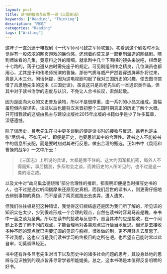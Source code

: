 ```yaml
---
layout: post
title: 读书的接收与反思——读《三国史话》
keywords: ["Reading", "Thinking"]
description: "随笔"
categories: "Reading"
tags: ["Writing"]
---
```


这阵子一直沉迷于电视剧《一代军师司马懿之军师联盟》，初看到这个剧名时不免觉得有一股浓浓的网页游戏的廉价感，还想着约莫又是一部粗制滥造的网络剧。瞟到师妹看的几集，竟意料之外的精细。就拿剧中几个下围棋的镜头来说吧，棋盘是十七路的，落子也遵从古时需先座子的规定。可见剧组制作之精良，几位演员也都用心，尤其是于和伟老师扮演的曹操，那份气质与威严俨然要穿透屏幕扑将过来，真是入木三分。闲话休提，因为这电视剧勾起了我对三国历史的兴趣，便去图书馆借了吕思勉先生的这本《三国史话》，虽说这只是吕老先生的一本通识类作品，但其中对于读书治学的态度与认识，不免让人合书长叹，肃然起敬。

因为是面向大众的文史普及读物，所以不是很厚重，由一系列的小品文组成。篇幅虽短但内容详实，读过以后也能将汉末晋初整个三国时期真正的历史了解个大概。只可惜我读的这版由民主与建设出版社2015年出版的书籍似乎是少了许多篇章，深感遗憾。

除了谈历史，吕老先生在书中更多谈到的便是读书时的接收与反思。吕老也是主张“尽信书，不如无书”。即便是正史，也要思辨其中的合理性。读书之人不能被书中的信息所支配，而是要时刻对其进行反思，做出合理的甄选。正如书中《袁绍和曹操的战争》一文中所云：
> 《三国志》上所说的兵谋，大都是靠不住的。这大约因军机机密，局外人不得而知，事后揣测，多系附会之谈，而做历史的人所听见的，也不过是这一类的话之故。

以及文中对“劫乌巢孟德烧粮”部分合理性的推断，都表明即便是当时撰写史书的人，也不过是通过听闻揣摩来还原历史真相，而我们后世的读书人，则更需仔细地去辨别事物的真伪，而不是读了两页就跑出去卖弄，遭人遗笑。

但我们往往极易犯这种错误，我觉得这归根结底还是因为我们所了解的，所见识的知识实在太少，少到很难形成一个合理的观点，自然在读书时容易马首是瞻，奉书中一面之谈为圣典。所以在读书的接收与反思中，首当其冲的应是接收，在一个问题上多去了解不同的观点，才能合理地对各类观点进行恰当地反思。但光是去接收多种不同的观点就已需要辽阔的见识与胸襟，很难做的到，更不用轻言去反思了。不过我想，这也应当是我们读书学习的终极目的之所在吧。也希望自己能时常以此自审，切莫骄纵轻狂。

书中还有许多吕老先生对当下以及历史中的诸多社会问题的思考，其设身处地的思辨与见识独到的观点皆非寻常学者所能媲美。总之，这本书确是本值得反复咀嚼的好书。